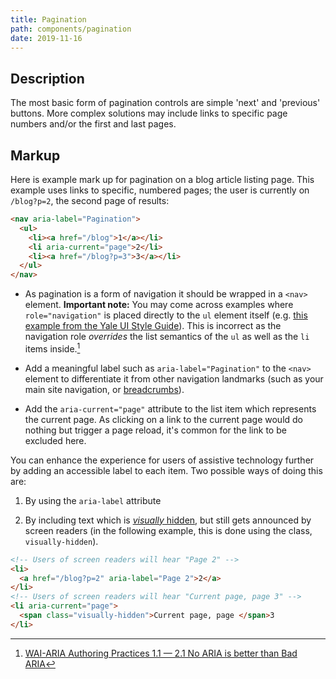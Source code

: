 ```yaml
---
title: Pagination
path: components/pagination
date: 2019-11-16
---
```


## Description

The most basic form of pagination controls are simple 'next' and 'previous' buttons. More complex solutions may include links to specific page numbers and/or the first and last pages.

## Markup

Here is example mark up for pagination on a blog article listing page. This example uses links to specific, numbered pages; the user is currently on `/blog?p=2`, the second page of results:

```html
<nav aria-label="Pagination">
  <ul>
    <li><a href="/blog">1</a></li>
    <li aria-current="page">2</li>
    <li><a href="/blog?p=3">3</a></li>
  </ul>
</nav>
```

- As pagination is a form of navigation it should be wrapped in a `<nav>` element. **Important note:** You may come across examples where `role="navigation"` is placed directly to the `ul` element itself (e.g. [this example from the Yale UI Style Guide](https://yaleux.github.io/yaleui/styleguide/pagination.html)). This is incorrect as the navigation role _overrides_ the list semantics of the `ul` as well as the `li` items inside.[^1]

- Add a meaningful label such as `aria-label="Pagination"` to the `<nav>` element to differentiate it from other navigation landmarks (such as your main site navigation, or [breadcrumbs](/components/breadcrumbs)).

- Add the `aria-current="page"` attribute to the list item which represents the current page. As clicking on a link to the current page would do nothing but trigger a page reload, it's common for the link to be excluded here.

You can enhance the experience for users of assistive technology further by adding an accessible label to each item. Two possible ways of doing this are:

1. By using the `aria-label` attribute

2. By including text which is [_visually_ hidden](https://www.scottohara.me/blog/2017/04/14/inclusively-hidden.html), but still gets announced by screen readers (in the following example, this is done using the class, `visually-hidden`).

```html
<!-- Users of screen readers will hear "Page 2" -->
<li>
  <a href="/blog?p=2" aria-label="Page 2">2</a>
</li>
<!-- Users of screen readers will hear "Current page, page 3" -->
<li aria-current="page">
  <span class="visually-hidden">Current page, page </span>3
</li>
```

[^1]: [WAI-ARIA Authoring Practices 1.1 — 2.1 No ARIA is better than Bad ARIA](https://www.w3.org/TR/wai-aria-practices-1.1/#no_aria_better_bad_aria)
